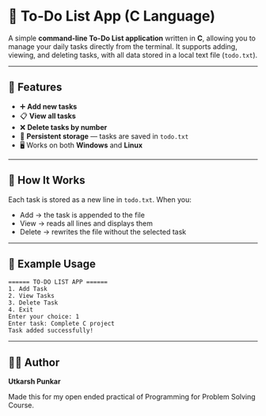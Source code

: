 # 📝 To-Do List App (C Language)

A simple **command-line To-Do List application** written in **C**, allowing you to manage your daily tasks directly from the terminal.
It supports adding, viewing, and deleting tasks, with all data stored in a local text file (`todo.txt`).

---

## 🚀 Features

* ➕ **Add new tasks**
* 📋 **View all tasks**
* ❌ **Delete tasks by number**
* 💾 **Persistent storage** — tasks are saved in `todo.txt`
* 🖥️ Works on both **Windows** and **Linux**

---

## 🧩 How It Works

Each task is stored as a new line in `todo.txt`.
When you:

* Add → the task is appended to the file
* View → reads all lines and displays them
* Delete → rewrites the file without the selected task

---

## 🧠 Example Usage

```
====== TO-DO LIST APP ======
1. Add Task
2. View Tasks
3. Delete Task
4. Exit
Enter your choice: 1
Enter task: Complete C project
Task added successfully!
```
---

## 🧑‍💻 Author

**Utkarsh Punkar**

Made this for my open ended practical of Programming for Problem Solving Course.
